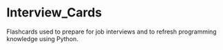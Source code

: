 # Interview_Cards
Flashcards used to prepare for job interviews and to refresh programming knowledge using Python.
